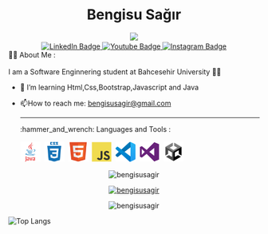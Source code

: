 

<div id="header" align="center">
  <h1>Bengisu Sağır</h1>
  <img src="https://media.giphy.com/media/rqd9R3yaDy16a8kDC1/giphy.gif" width="100"/>
</div>

<div id="badges" align="center">
  <a href="https://www.linkedin.com/in/bengisu-sağır/">
    <img src="https://img.shields.io/badge/LinkedIn-blue?style=for-the-badge&logo=linkedin&logoColor=white" alt="LinkedIn Badge"/>
  </a>
  <a href="https://www.youtube.com/channel/UCYTl_Q65nXtGPQ7oQdUTAtg">
    <img src="https://img.shields.io/badge/YouTube-red?style=for-the-badge&logo=youtube&logoColor=white" alt="Youtube Badge"/>
  </a>
  <a href="https://instagram.com/bengisuusagir?igshid=ZDdkNTZiNTM=">
    <img src="https://img.shields.io/badge/Instagram-purple?style=for-the-badge&logo=instagram&logoColor=white" alt="Instagram Badge"/>
  </a><br>
  </div>

<div id="badges" >
 👩‍💻 About Me : <br>
  <br>
I am a Software Enginnering student at Bahcesehir University 👩‍🎓
  
- 🌱 I’m learning Html,Css,Bootstrap,Javascript and Java

- :mailbox:How to reach me: bengisusagir@gmail.com
  <hr>
   :hammer_and_wrench: Languages and Tools : 
  <div>
  <br>
  <img src="https://github.com/devicons/devicon/blob/master/icons/java/java-original-wordmark.svg" title="Java" alt="Java" width="40" height="40"/>&nbsp;
  <img src="https://github.com/devicons/devicon/blob/master/icons/css3/css3-plain-wordmark.svg"  title="CSS3" alt="CSS" width="40" height="40"/>&nbsp;
  <img src="https://github.com/devicons/devicon/blob/master/icons/html5/html5-original.svg" title="HTML5" alt="HTML" width="40" height="40"/>&nbsp;
  <img src="https://github.com/devicons/devicon/blob/master/icons/javascript/javascript-original.svg" title="JavaScript" alt="JavaScript" width="40" height="40"/>&nbsp;
    <img src="https://github.com/devicons/devicon/blob/master/icons/vscode/vscode-original.svg" title="Vscode" alt="Vscode" width="40" height="40"/>&nbsp;
    <img src="https://github.com/devicons/devicon/blob/master/icons/visualstudio/visualstudio-plain.svg" title="Visualstudio" alt="Visualstudio" width="40" height="40"/>&nbsp;
    <img src="https://github.com/devicons/devicon/blob/master/icons/unity/unity-original.svg" title="Unity" alt="Unity" width="40" height="40"/>&nbsp;

</div>
  
   <p align="center" ><img src="https://github-readme-stats.vercel.app/api/top-langs?username=bengisusagir&show_icons=true&theme=radical&locale=en&layout=compact" alt="bengisusagir"/></p>
  </div>
<p align="center" dir="auto"><a target="_blank" rel="noopener noreferrer nofollow" href="https://camo.githubusercontent.com/ed7578421fd409d692d9d8faf89d6a4dd66a1fc9e8e4067f71edb233b5c7bc80/68747470733a2f2f6769746875622d726561646d652d73746174732e76657263656c2e6170702f6170692f746f702d6c616e67733f757365726e616d653d7365726861747a756e6c756f676c752673686f775f69636f6e733d74727565267468656d653d7261646963616c266c6f63616c653d656e266c61796f75743d636f6d70616374"><img src="https://camo.githubusercontent.com/ed7578421fd409d692d9d8faf89d6a4dd66a1fc9e8e4067f71edb233b5c7bc80/68747470733a2f2f6769746875622d726561646d652d73746174732e76657263656c2e6170702f6170692f746f702d6c616e67733f757365726e616d653d7365726861747a756e6c756f676c752673686f775f69636f6e733d74727565267468656d653d7261646963616c266c6f63616c653d656e266c61796f75743d636f6d70616374" alt="bengisusagir" data-canonical-src="https://github-readme-stats.vercel.app/api/top-langs?username=bengisusagir&amp;show_icons=true&amp;theme=radical&amp;locale=en&amp;layout=compact" style="max-width: 100%;"></a></p>

<p align="center" ><img src="https://github-readme-stats.vercel.app/api/top-langs?username=bengisusagir&show_icons=true&theme=radical&locale=en&layout=compact" alt="bengisusagir"/></p>

![Top Langs](https://github-readme-stats.vercel.app/api/top-langs/?username=bengisusagir&layout=default&theme=gotham&hide=html&hide_border=true&card_width=330)
